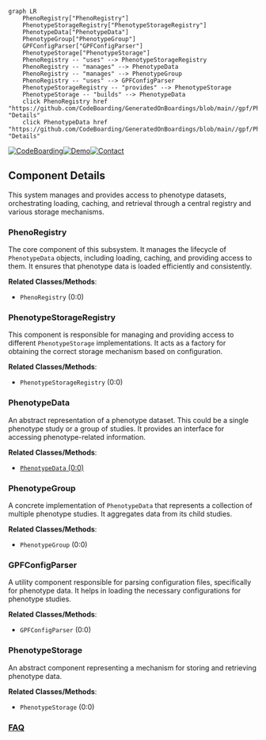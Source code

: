 ```mermaid
graph LR
    PhenoRegistry["PhenoRegistry"]
    PhenotypeStorageRegistry["PhenotypeStorageRegistry"]
    PhenotypeData["PhenotypeData"]
    PhenotypeGroup["PhenotypeGroup"]
    GPFConfigParser["GPFConfigParser"]
    PhenotypeStorage["PhenotypeStorage"]
    PhenoRegistry -- "uses" --> PhenotypeStorageRegistry
    PhenoRegistry -- "manages" --> PhenotypeData
    PhenoRegistry -- "manages" --> PhenotypeGroup
    PhenoRegistry -- "uses" --> GPFConfigParser
    PhenotypeStorageRegistry -- "provides" --> PhenotypeStorage
    PhenotypeStorage -- "builds" --> PhenotypeData
    click PhenoRegistry href "https://github.com/CodeBoarding/GeneratedOnBoardings/blob/main//gpf/PhenoRegistry.md" "Details"
    click PhenotypeData href "https://github.com/CodeBoarding/GeneratedOnBoardings/blob/main//gpf/PhenotypeData.md" "Details"
```
[![CodeBoarding](https://img.shields.io/badge/Generated%20by-CodeBoarding-9cf?style=flat-square)](https://github.com/CodeBoarding/GeneratedOnBoardings)[![Demo](https://img.shields.io/badge/Try%20our-Demo-blue?style=flat-square)](https://www.codeboarding.org/demo)[![Contact](https://img.shields.io/badge/Contact%20us%20-%20contact@codeboarding.org-lightgrey?style=flat-square)](mailto:contact@codeboarding.org)

## Component Details

This system manages and provides access to phenotype datasets, orchestrating loading, caching, and retrieval through a central registry and various storage mechanisms.

### PhenoRegistry
The core component of this subsystem. It manages the lifecycle of `PhenotypeData` objects, including loading, caching, and providing access to them. It ensures that phenotype data is loaded efficiently and consistently.


**Related Classes/Methods**:

- `PhenoRegistry` (0:0)


### PhenotypeStorageRegistry
This component is responsible for managing and providing access to different `PhenotypeStorage` implementations. It acts as a factory for obtaining the correct storage mechanism based on configuration.


**Related Classes/Methods**:

- `PhenotypeStorageRegistry` (0:0)


### PhenotypeData
An abstract representation of a phenotype dataset. This could be a single phenotype study or a group of studies. It provides an interface for accessing phenotype-related information.


**Related Classes/Methods**:

- <a href="https://github.com/iossifovlab/gpf/blob/master/dae/dae/configuration/schemas/phenotype_data.py#L0-L0" target="_blank" rel="noopener noreferrer">`PhenotypeData` (0:0)</a>


### PhenotypeGroup
A concrete implementation of `PhenotypeData` that represents a collection of multiple phenotype studies. It aggregates data from its child studies.


**Related Classes/Methods**:

- `PhenotypeGroup` (0:0)


### GPFConfigParser
A utility component responsible for parsing configuration files, specifically for phenotype data. It helps in loading the necessary configurations for phenotype studies.


**Related Classes/Methods**:

- `GPFConfigParser` (0:0)


### PhenotypeStorage
An abstract component representing a mechanism for storing and retrieving phenotype data.


**Related Classes/Methods**:

- `PhenotypeStorage` (0:0)




### [FAQ](https://github.com/CodeBoarding/GeneratedOnBoardings/tree/main?tab=readme-ov-file#faq)